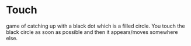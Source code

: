 # Touch
game of catching up with a black dot which is a filled circle. You touch the black circle as soon as possible and 
then it appears/moves somewhere else.
